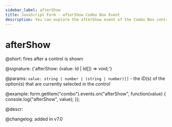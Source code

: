 ```yaml
---
sidebar_label: afterShow
title: JavaScript Form - afterShow Combo Box Event 
description: You can explore the afterShow event of the Combo Box control of Form in the documentation of the DHTMLX JavaScript UI library. Browse developer guides and API reference, try out code examples and live demos, and download a free 30-day evaluation version of DHTMLX Suite 7.
---
```


# afterShow

@short: fires after a control is shown

@signature: {'afterShow: (value: Id | Id[]) => void;'}

@params:
`value: string | number | (string | number)[]` - the ID(s) of the option(s) that are currently selected in the control

@example:
form.getItem("combo").events.on("afterShow", function(value) {
    console.log("afterShow", value);
});

@descr:

@changelog: added in v7.0
